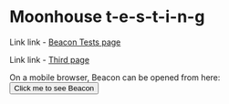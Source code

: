 <script type="text/javascript">!function(e,t,n){function a(){var e=t.getElementsByTagName("script")[0],n=t.createElement("script");n.type="text/javascript",n.async=!0,n.src="https://beacon-v2.helpscout.net",e.parentNode.insertBefore(n,e)}if(e.Beacon=n=function(t,n,a){e.Beacon.readyQueue.push({method:t,options:n,data:a})},n.readyQueue=[],"complete"===t.readyState)return a();e.attachEvent?e.attachEvent("onload",a):e.addEventListener("load",a,!1)}(window,document,window.Beacon||function(){});</script>
<script type="text/javascript">window.Beacon('init', '38f4b4ff-9b87-4e70-93ee-f26b50999142')</script>
<script>
Beacon('identify', {
  'companyid' = 5678
  })
</script>

<script>
  Beacon('show-message', 'f52cd1d7-426a-4ea9-8fff-cf26f74733ff')
</script>


# Moonhouse t-e-s-t-i-n-g

Link link - [Beacon Tests page](https://paolapaoli.github.io/beacon-tests)  

Link link - [Third page](https://paolapaoli.github.io/third-page)  

On a mobile browser, Beacon can be opened from here:
<button type="button" id="beacon" onclick="return Beacon('open')">Click me to see Beacon</button>

